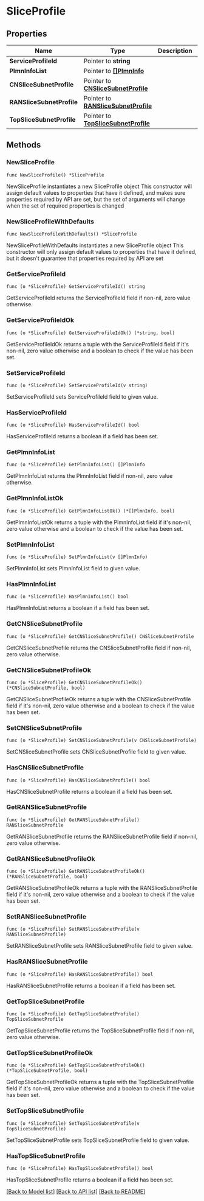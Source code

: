 # SliceProfile

## Properties

Name | Type | Description | Notes
------------ | ------------- | ------------- | -------------
**ServiceProfileId** | Pointer to **string** |  | [optional] 
**PlmnInfoList** | Pointer to [**[]PlmnInfo**](PlmnInfo.md) |  | [optional] 
**CNSliceSubnetProfile** | Pointer to [**CNSliceSubnetProfile**](CNSliceSubnetProfile.md) |  | [optional] 
**RANSliceSubnetProfile** | Pointer to [**RANSliceSubnetProfile**](RANSliceSubnetProfile.md) |  | [optional] 
**TopSliceSubnetProfile** | Pointer to [**TopSliceSubnetProfile**](TopSliceSubnetProfile.md) |  | [optional] 

## Methods

### NewSliceProfile

`func NewSliceProfile() *SliceProfile`

NewSliceProfile instantiates a new SliceProfile object
This constructor will assign default values to properties that have it defined,
and makes sure properties required by API are set, but the set of arguments
will change when the set of required properties is changed

### NewSliceProfileWithDefaults

`func NewSliceProfileWithDefaults() *SliceProfile`

NewSliceProfileWithDefaults instantiates a new SliceProfile object
This constructor will only assign default values to properties that have it defined,
but it doesn't guarantee that properties required by API are set

### GetServiceProfileId

`func (o *SliceProfile) GetServiceProfileId() string`

GetServiceProfileId returns the ServiceProfileId field if non-nil, zero value otherwise.

### GetServiceProfileIdOk

`func (o *SliceProfile) GetServiceProfileIdOk() (*string, bool)`

GetServiceProfileIdOk returns a tuple with the ServiceProfileId field if it's non-nil, zero value otherwise
and a boolean to check if the value has been set.

### SetServiceProfileId

`func (o *SliceProfile) SetServiceProfileId(v string)`

SetServiceProfileId sets ServiceProfileId field to given value.

### HasServiceProfileId

`func (o *SliceProfile) HasServiceProfileId() bool`

HasServiceProfileId returns a boolean if a field has been set.

### GetPlmnInfoList

`func (o *SliceProfile) GetPlmnInfoList() []PlmnInfo`

GetPlmnInfoList returns the PlmnInfoList field if non-nil, zero value otherwise.

### GetPlmnInfoListOk

`func (o *SliceProfile) GetPlmnInfoListOk() (*[]PlmnInfo, bool)`

GetPlmnInfoListOk returns a tuple with the PlmnInfoList field if it's non-nil, zero value otherwise
and a boolean to check if the value has been set.

### SetPlmnInfoList

`func (o *SliceProfile) SetPlmnInfoList(v []PlmnInfo)`

SetPlmnInfoList sets PlmnInfoList field to given value.

### HasPlmnInfoList

`func (o *SliceProfile) HasPlmnInfoList() bool`

HasPlmnInfoList returns a boolean if a field has been set.

### GetCNSliceSubnetProfile

`func (o *SliceProfile) GetCNSliceSubnetProfile() CNSliceSubnetProfile`

GetCNSliceSubnetProfile returns the CNSliceSubnetProfile field if non-nil, zero value otherwise.

### GetCNSliceSubnetProfileOk

`func (o *SliceProfile) GetCNSliceSubnetProfileOk() (*CNSliceSubnetProfile, bool)`

GetCNSliceSubnetProfileOk returns a tuple with the CNSliceSubnetProfile field if it's non-nil, zero value otherwise
and a boolean to check if the value has been set.

### SetCNSliceSubnetProfile

`func (o *SliceProfile) SetCNSliceSubnetProfile(v CNSliceSubnetProfile)`

SetCNSliceSubnetProfile sets CNSliceSubnetProfile field to given value.

### HasCNSliceSubnetProfile

`func (o *SliceProfile) HasCNSliceSubnetProfile() bool`

HasCNSliceSubnetProfile returns a boolean if a field has been set.

### GetRANSliceSubnetProfile

`func (o *SliceProfile) GetRANSliceSubnetProfile() RANSliceSubnetProfile`

GetRANSliceSubnetProfile returns the RANSliceSubnetProfile field if non-nil, zero value otherwise.

### GetRANSliceSubnetProfileOk

`func (o *SliceProfile) GetRANSliceSubnetProfileOk() (*RANSliceSubnetProfile, bool)`

GetRANSliceSubnetProfileOk returns a tuple with the RANSliceSubnetProfile field if it's non-nil, zero value otherwise
and a boolean to check if the value has been set.

### SetRANSliceSubnetProfile

`func (o *SliceProfile) SetRANSliceSubnetProfile(v RANSliceSubnetProfile)`

SetRANSliceSubnetProfile sets RANSliceSubnetProfile field to given value.

### HasRANSliceSubnetProfile

`func (o *SliceProfile) HasRANSliceSubnetProfile() bool`

HasRANSliceSubnetProfile returns a boolean if a field has been set.

### GetTopSliceSubnetProfile

`func (o *SliceProfile) GetTopSliceSubnetProfile() TopSliceSubnetProfile`

GetTopSliceSubnetProfile returns the TopSliceSubnetProfile field if non-nil, zero value otherwise.

### GetTopSliceSubnetProfileOk

`func (o *SliceProfile) GetTopSliceSubnetProfileOk() (*TopSliceSubnetProfile, bool)`

GetTopSliceSubnetProfileOk returns a tuple with the TopSliceSubnetProfile field if it's non-nil, zero value otherwise
and a boolean to check if the value has been set.

### SetTopSliceSubnetProfile

`func (o *SliceProfile) SetTopSliceSubnetProfile(v TopSliceSubnetProfile)`

SetTopSliceSubnetProfile sets TopSliceSubnetProfile field to given value.

### HasTopSliceSubnetProfile

`func (o *SliceProfile) HasTopSliceSubnetProfile() bool`

HasTopSliceSubnetProfile returns a boolean if a field has been set.


[[Back to Model list]](../README.md#documentation-for-models) [[Back to API list]](../README.md#documentation-for-api-endpoints) [[Back to README]](../README.md)


